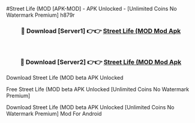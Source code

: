 #Street Life (MOD [APK-MOD] - APK Unlocked - [Unlimited Coins No Watermark Premium] h879r



<div align="center">

<h3>🔴 Download [Server1] 👉👉 <a href="https://momento.my/?title=Street_Life_(MOD">Street Life (MOD Mod Apk</a></h3><br>

<h3>🔴 Download [Server2] 👉👉 <a href="https://momento.my/?title=Street_Life_(MOD">Street Life (MOD Mod Apk</a></h3>
</div>



Download Street Life (MOD beta APK Unlocked

Free Street Life (MOD beta APK Unlocked [Unlimited Coins No Watermark Premium]

Download Street Life (MOD beta APK Unlocked [Unlimited Coins No Watermark Premium] Mod For Android
